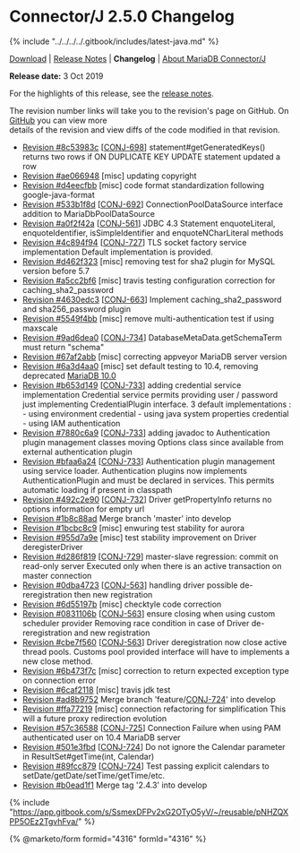 # Connector/J 2.5.0 Changelog

{% include "../../../../.gitbook/includes/latest-java.md" %}

[Download](https://downloads.mariadb.com/Connectors/java/connector-java-2.5.0) | [Release Notes](../../2.5/2.5.0.md) | **Changelog** | [About MariaDB Connector/J](https://app.gitbook.com/s/CjGYMsT2MVP4nd3IyW2L/mariadb-connector-j/about-mariadb-connector-j)

**Release date:** 3 Oct 2019

For the highlights of this release, see the [release notes](../../2.5/2.5.0.md).

The revision number links will take you to the revision's page on GitHub. On [GitHub](https://github.com/MariaDB/mariadb-connector-j) you can view more\
details of the revision and view diffs of the code modified in that revision.

* [Revision #8c53983c](https://github.com/mariadb-corporation/mariadb-connector-j/commit/8c53983c) \[[CONJ-698](https://jira.mariadb.org/browse/CONJ-698)] statement#getGeneratedKeys() returns two rows if ON DUPLICATE KEY UPDATE statement updated a row
* [Revision #ae066948](https://github.com/mariadb-corporation/mariadb-connector-j/commit/ae066948) \[misc] updating copyright
* [Revision #d4eecfbb](https://github.com/mariadb-corporation/mariadb-connector-j/commit/d4eecfbb) \[misc] code format standardization following google-java-format
* [Revision #533b1f8d](https://github.com/mariadb-corporation/mariadb-connector-j/commit/533b1f8d) \[[CONJ-692](https://jira.mariadb.org/browse/CONJ-692)] ConnectionPoolDataSource interface addition to MariaDbPoolDataSource
* [Revision #a0f2f42a](https://github.com/mariadb-corporation/mariadb-connector-j/commit/a0f2f42a) \[[CONJ-561](https://jira.mariadb.org/browse/CONJ-561)] JDBC 4.3 Statement enquoteLiteral, enquoteIdentifier, isSimpleIdentifier and enquoteNCharLiteral methods
* [Revision #4c894f94](https://github.com/mariadb-corporation/mariadb-connector-j/commit/4c894f94) \[[CONJ-727](https://jira.mariadb.org/browse/CONJ-727)] TLS socket factory service implementation Default implementation is provided.
* [Revision #d462f323](https://github.com/mariadb-corporation/mariadb-connector-j/commit/d462f323) \[misc] removing test for sha2 plugin for MySQL version before 5.7
* [Revision #a5cc2bf6](https://github.com/mariadb-corporation/mariadb-connector-j/commit/a5cc2bf6) \[misc] travis testing configuration correction for caching\_sha2\_password
* [Revision #4630edc3](https://github.com/mariadb-corporation/mariadb-connector-j/commit/4630edc3) \[[CONJ-663](https://jira.mariadb.org/browse/CONJ-663)] Implement caching\_sha2\_password and sha256\_password plugin
* [Revision #5549f4bb](https://github.com/mariadb-corporation/mariadb-connector-j/commit/5549f4bb) \[misc] remove multi-authentication test if using maxscale
* [Revision #9ad6dea0](https://github.com/mariadb-corporation/mariadb-connector-j/commit/9ad6dea0) \[[CONJ-734](https://jira.mariadb.org/browse/CONJ-734)] DatabaseMetaData.getSchemaTerm must return "schema"
* [Revision #67af2abb](https://github.com/mariadb-corporation/mariadb-connector-j/commit/67af2abb) \[misc] correcting appveyor MariaDB server version
* [Revision #6a3d4aa0](https://github.com/mariadb-corporation/mariadb-connector-j/commit/6a3d4aa0) \[misc] set default testing to 10.4, removing deprecated [MariaDB 10.0](../../../../community-server/old-releases/release-notes-mariadb-10-0-series/changes-improvements-in-mariadb-10-0.md)
* [Revision #b653d149](https://github.com/mariadb-corporation/mariadb-connector-j/commit/b653d149) \[[CONJ-733](https://jira.mariadb.org/browse/CONJ-733)] adding credential service implementation Credential service permits providing user / password just implementing CredentialPlugin interface. 3 default implementations : - using environment credential - using java system properties credential - using IAM authentication
* [Revision #7880c6a9](https://github.com/mariadb-corporation/mariadb-connector-j/commit/7880c6a9) \[[CONJ-733](https://jira.mariadb.org/browse/CONJ-733)] adding javadoc to Authentication plugin management classes moving Options class since available from external authentication plugin
* [Revision #bfaa6a24](https://github.com/mariadb-corporation/mariadb-connector-j/commit/bfaa6a24) \[[CONJ-733](https://jira.mariadb.org/browse/CONJ-733)] Authentication plugin management using service loader. Authentication plugins now implements AuthenticationPlugin and must be declared in services. This permits automatic loading if present in classpath
* [Revision #492c2e90](https://github.com/mariadb-corporation/mariadb-connector-j/commit/492c2e90) \[[CONJ-732](https://jira.mariadb.org/browse/CONJ-732)] Driver getPropertyInfo returns no options information for empty url
* [Revision #1b8c88ad](https://github.com/mariadb-corporation/mariadb-connector-j/commit/1b8c88ad) Merge branch 'master' into develop
* [Revision #1bcbc8c9](https://github.com/mariadb-corporation/mariadb-connector-j/commit/1bcbc8c9) \[misc] enwuring test stability for aurora
* [Revision #955d7a9e](https://github.com/mariadb-corporation/mariadb-connector-j/commit/955d7a9e) \[misc] test stability improvement on Driver deregisterDriver
* [Revision #d286f819](https://github.com/mariadb-corporation/mariadb-connector-j/commit/d286f819) \[[CONJ-729](https://jira.mariadb.org/browse/CONJ-729)] master-slave regression: commit on read-only server Executed only when there is an active transaction on master connection
* [Revision #0dba4723](https://github.com/mariadb-corporation/mariadb-connector-j/commit/0dba4723) \[[CONJ-563](https://jira.mariadb.org/browse/CONJ-563)] handling driver possible de-reregistration then new registration
* [Revision #6d55197b](https://github.com/mariadb-corporation/mariadb-connector-j/commit/6d55197b) \[misc] checktyle code correction
* [Revision #0831106b](https://github.com/mariadb-corporation/mariadb-connector-j/commit/0831106b) \[[CONJ-563](https://jira.mariadb.org/browse/CONJ-563)] ensure closing when using custom scheduler provider Removing race condition in case of Driver de-reregistration and new registration
* [Revision #cbe7f560](https://github.com/mariadb-corporation/mariadb-connector-j/commit/cbe7f560) \[[CONJ-563](https://jira.mariadb.org/browse/CONJ-563)] Driver deregistration now close active thread pools. Customs pool provided interface will have to implements a new close method.
* [Revision #6b473f7c](https://github.com/mariadb-corporation/mariadb-connector-j/commit/6b473f7c) \[misc] correction to return expected exception type on connection error
* [Revision #6caf2118](https://github.com/mariadb-corporation/mariadb-connector-j/commit/6caf2118) \[misc] travis jdk test
* [Revision #ad8b9752](https://github.com/mariadb-corporation/mariadb-connector-j/commit/ad8b9752) Merge branch 'feature/[CONJ-724](https://jira.mariadb.org/browse/CONJ-724)' into develop
* [Revision #ffa77219](https://github.com/mariadb-corporation/mariadb-connector-j/commit/ffa77219) \[misc] connection refactoring for simplification This will a future proxy redirection evolution
* [Revision #57c36588](https://github.com/mariadb-corporation/mariadb-connector-j/commit/57c36588) \[[CONJ-725](https://jira.mariadb.org/browse/CONJ-725)] Connection Failure when using PAM authenticated user on 10.4 MariaDB server
* [Revision #501e3fbd](https://github.com/mariadb-corporation/mariadb-connector-j/commit/501e3fbd) \[[CONJ-724](https://jira.mariadb.org/browse/CONJ-724)] Do not ignore the Calendar parameter in ResultSet#getTime(int, Calendar)
* [Revision #89fcc879](https://github.com/mariadb-corporation/mariadb-connector-j/commit/89fcc879) \[[CONJ-724](https://jira.mariadb.org/browse/CONJ-724)] Test passing explicit calendars to setDate/getDate/setTime/getTime/etc.
* [Revision #b0ead1f1](https://github.com/mariadb-corporation/mariadb-connector-j/commit/b0ead1f1) Merge tag '2.4.3' into develop

{% include "https://app.gitbook.com/s/SsmexDFPv2xG2OTyO5yV/~/reusable/pNHZQXPP5OEz2TgvhFva/" %}

{% @marketo/form formid="4316" formId="4316" %}
